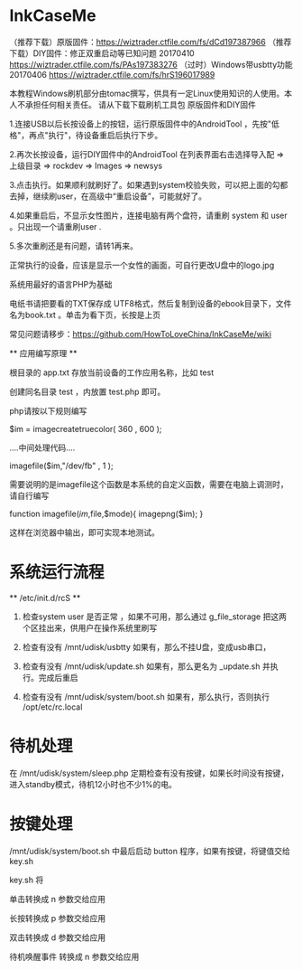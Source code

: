 # InkCaseMe


（推荐下载）原版固件：https://wiztrader.ctfile.com/fs/dCd197387966
（推荐下载）DIY固件：修正双重启动等已知问题 20170410 https://wiztrader.ctfile.com/fs/PAs197383276
       （过时）Windows带usbtty功能  20170406 https://wiztrader.ctfile.com/fs/hrS196017989


本教程Windows刷机部分由tomac撰写，供具有一定Linux使用知识的人使用。本人不承担任何相关责任。
   请从下载下载刷机工具包 原版固件和DIY固件 

1.连接USB以后长按设备上的按钮，运行原版固件中的AndroidTool ，先按"低格"，再点"执行"，待设备重启后执行下步。

2.再次长按设备，运行DIY固件中的AndroidTool 在列表界面右击选择导入配  => 上级目录 => rockdev => Images => newsys 

3.点击执行。如果顺利就刷好了。如果遇到system校验失败，可以把上面的勾都去掉，继续刷user，在高级中“重启设备”，可能就好了。

4.如果重启后，不显示女性图片，连接电脑有两个盘符，请重刷 system 和 user 。只出现一个请重刷user .

5.多次重刷还是有问题，请转1再来。


正常执行的设备，应该是显示一个女性的画面，可自行更改U盘中的logo.jpg 

系统用最好的语言PHP为基础

电纸书请把要看的TXT保存成  UTF8格式，然后复制到设备的ebook目录下，文件名为book.txt 。单击为看下页，长按是上页



常见问题请移步：https://github.com/HowToLoveChina/InkCaseMe/wiki


** 应用编写原理 ** 

根目录的 app.txt 存放当前设备的工作应用名称，比如 test 

创建同名目录 test  ，内放置  test.php 即可。

php请按以下规则编写

$im = imagecreatetruecolor( 360 , 600 );

....中间处理代码....

imagefile($im,"/dev/fb" , 1 );

需要说明的是imagefile这个函数是本系统的自定义函数，需要在电脑上调测时，请自行编写

function imagefile($im,$file,$mode){
   imagepng($im); 
}

这样在浏览器中输出，即可实现本地测试。



# 系统运行流程 

** /etc/init.d/rcS **
1.   检查system user 是否正常 ，如果不可用，那么通过 g_file_storage 把这两个区挂出来，供用户在操作系统里刷写

2.   检查有没有 /mnt/udisk/usbtty 如果有，那么不挂U盘，变成usb串口，

3.   检查有没有 /mnt/udisk/update.sh 如果有，那么更名为  _update.sh 并执行。完成后重启

4.   检查有没有 /mnt/udisk/system/boot.sh 如果有，那么执行，否则执行  /opt/etc/rc.local


# 待机处理 

在 /mnt/udisk/system/sleep.php 定期检查有没有按键，如果长时间没有按键，进入standby模式，待机12小时也不少1%的电。


# 按键处理 

/mnt/udisk/system/boot.sh 中最后启动  button 程序，如果有按键，将键值交给 key.sh 

key.sh 将 

单击转换成 n 参数交给应用

长按转换成 p 参数交给应用

双击转换成 d 参数交给应用

待机唤醒事件 转换成 n 参数交给应用 


